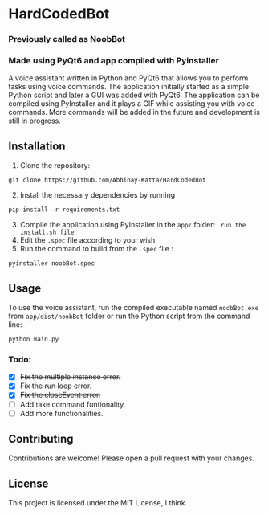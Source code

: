 # HardCodedBot
### Previously called as NoobBot
### Made using PyQt6 and app compiled with Pyinstaller
 
A voice assistant written in Python and PyQt6 that allows you to perform tasks using voice commands. The application initially started as a simple Python script and later a GUI was added with PyQt6. The application can be compiled using PyInstaller and it plays a GIF while assisting you with voice commands. More commands will be added in the future and development is still in progress.

## Installation
1. Clone the repository:
  ```
  git clone https://github.com/Abhinay-Katta/HardCodedBot
  ```
2. Install the necessary dependencies by running
 ```
 pip install -r requirements.txt
 ```
3. Compile the application using PyInstaller in the `app/` folder:
 ``` run the install.sh file```
4. Edit the ```.spec``` file according to your wish.
5. Run the command to build from the ```.spec``` file :
```
pyinstaller noobBot.spec
```

## Usage
To use the voice assistant, run the compiled executable named ```noobBot.exe``` from ```app/dist/noobBot``` folder or run the Python script
from the command line: 
```
python main.py
```
### Todo:
- [x] ~~Fix the multiple instance error.~~
- [x] ~~Fix the run loop error.~~
- [x] ~~Fix the closeEvent error.~~
- [ ] Add take command funtionality.
- [ ] Add more functionalities.
## Contributing
Contributions are welcome! Please open a pull request with your changes.

## License
This project is licensed under the MIT License, I think.
